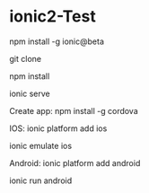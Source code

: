 # ionic2-Test

npm install -g ionic@beta

git clone

npm install 

ionic serve

Create app:
npm install -g cordova

IOS:
ionic platform add ios

ionic emulate ios

Android:
ionic platform add android

ionic run android
